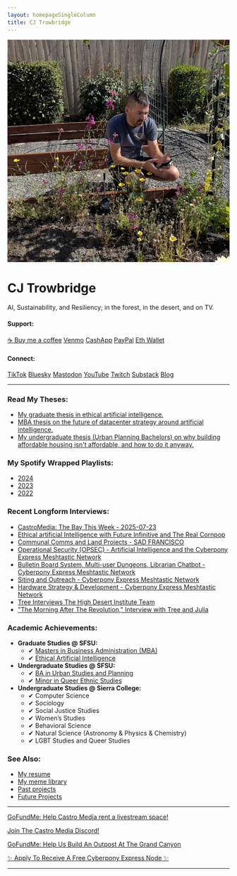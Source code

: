 ```yaml
---
layout: homepageSingleColumn
title: CJ Trowbridge
---
```


<img src="/cj.jpg" class="photo" alt="CJ Trowbridge">


# CJ Trowbridge

AI, Sustainability, and Resiliency; in the forest, in the desert, and on TV.

#### Support:  
<a class="btn btn-buymeacoffee" href="https://buymeacoffee.com/cjtrowbridge">☕ Buy me a coffee</a> 
<a class="btn btn-venmo" href="https://venmo.com/u/cjtrowbridge"><i class="fa-brands fa-venmo"></i> Venmo</a> 
<a class="btn btn-cashapp" href="https://cash.app/$cjtrowbridge"><i class="fa-brands fa-cashapp"></i> CashApp</a> 
<a class="btn btn-paypal" href="https://www.paypal.com/paypalme/cjtrowbridge"><i class="fa-brands fa-paypal"></i> PayPal</a> 
<a class="btn btn-crypto" href="https://etherscan.io/address/0xf9988ed19214b0fff5ae539c080e83e3f3846dca">Eth Wallet</a> 

#### Connect:  
<a class="btn btn-tiktok" href="https://www.tiktok.com/@cjtrowbridge"><i class="fa-brands fa-tiktok"></i> TikTok</a> 
<a class="btn btn-bluesky" href="https://bsky.app/profile/cjtrowbridge.com"><i class="fa-brands fa-bluesky"></i> Bluesky</a> 
<a class="btn btn-mastodon" href="https://mastodon.social/@cjtrowbridge"><i class="fa-brands fa-mastodon"></i> Mastodon</a> 
<a class="btn btn-youtube" href="https://www.youtube.com/@CJTrowbridge"><i class="fa-brands fa-youtube"></i> YouTube</a> 
<a class="btn btn-twitch" href="https://www.twitch.tv/cjtrowbridge"><i class="fa-brands fa-twitch"></i> Twitch</a> 
<a class="btn btn-substack" href="https://cjtrowbridge.substack.com/"><i class="fa-solid fa-envelope"></i> Substack</a> 
<a class="btn btn-primary" href="https://blog.cjtrowbridge.com">Blog</a> 

---

### Read My Theses:

- [My graduate thesis in ethical artificial intelligence.](https://cjtrowbridge.com/2024-05-17_-_The_Illusion_of_Understanding_-_Deconstructing_AI_Metaphors.pdf)
- [MBA thesis on the future of datacenter strategy around artificial intelligence.](https://cjtrowbridge.com/2024-03-16_-_NVIDIA_Comprehensive_Analysis_And_Strategic_Recommendations.pdf)
- [My undergraduate thesis (Urban Planning Bachelors) on why building affordable housing isn't affordable, and how to do it anyway.](https://cjtrowbridge.com/2020-05-12-Why-Building-Affordable-Housing-Isn’t-Affordable,-And-How-To-Do-It-Anyway.pdf)


### My Spotify Wrapped Playlists:
  - [2024](https://open.spotify.com/playlist/37i9dQZF1FoC8yzta57ODa?si=a40f9062a6164353)  
  - [2023](https://open.spotify.com/playlist/37i9dQZF1Fa4gmZHP5ndnU?si=614199c294a14536)  
  - [2022](https://open.spotify.com/playlist/37i9dQZF1F0sijgNaJdgit?si=azUYm-ktR8-449aC4OPJvA)

### Recent Longform Interviews:
  - [CastroMedia: The Bay This Week - 2025-07-23](https://www.youtube.com/watch?v=k4ZZJTkj99E)
  - [Ethical artificial Intelligence with Future Infinitive and The Real Cornpop](https://www.youtube.com/watch?v=RUmM1ymH9fg)
  - [Communal Comms and Land Projects - SAD FRANCISCO](https://www.youtube.com/watch?v=_j0FikDdEn4)
  - [Operational Security (OPSEC) - Artificial Intelligence and the Cyberpony Express Meshtastic Network](https://www.youtube.com/watch?v=z5k--VjGQjA)
  - [Bulletin Board System, Multi-user Dungeons, Librarian Chatbot - Cyberpony Express Meshtastic Network](https://www.youtube.com/watch?v=3gRCj5V-8wc)
  - [Siting and Outreach - Cyberpony Express Meshtastic Network](https://www.youtube.com/watch?v=zCB9deVyMq8)
  - [Hardware Strategy & Development - Cyberpony Express Meshtastic Network](https://www.youtube.com/watch?v=1Sw1WCDngTA)
  - [Tree Interviews The High Desert Institute Team](https://www.youtube.com/watch?v=S5tMgXwA6uk)  
  - ["The Morning After The Revolution," Interview with Tree and Julia](https://www.youtube.com/watch?v=wquTY4jIz20)

### Academic Achievements:
  - **Graduate Studies @ SFSU:**  
    - ✔ [Masters in Business Administration (MBA)](https://cob.sfsu.edu/graduate-programs/mba)  
    - ✔ [Ethical Artificial Intelligence](https://cob.sfsu.edu/management/certificate/ai-ethics)
  - **Undergraduate Studies @ SFSU:**  
    - ✔ [BA in Urban Studies and Planning](http://bulletin.sfsu.edu/colleges/health-social-sciences/urban-studies-planning/)  
    - ✔ [Minor in Queer Ethnic Studies](http://bulletin.sfsu.edu/colleges/ethnic-studies/race-resistance-studies/minor-queer-ethnic-studies/)
  - **Undergraduate Studies @ Sierra College:**  
    - ✔ Computer Science  
    - ✔ Sociology  
    - ✔ Social Justice Studies  
    - ✔ Women’s Studies  
    - ✔ Behavioral Science  
    - ✔ Natural Science (Astronomy & Physics & Chemistry)  
    - ✔ LGBT Studies and Queer Studies

### See Also:  
  - [My resume](https://cjtrowbridge.com/resume)  
  - [My meme library](https://memes.cjtrowbridge.com/)  
  - [Past projects](https://cjtrowbridge.com/projects/past/)
  - [Future Projects](https://cjtrowbridge.com/projects/future/)



<hr>

<p><a href="https://www.gofundme.com/f/aucfwq-support-castro-media-amplify-underrepresented-voice" class="btn btn-gofundme"><i class="fa-solid fa-hand-holding-dollar"></i> GoFundMe: Help Castro Media rent a livestream space!</a></p>
<p><a href="https://discord.gg/PN44RjReUA" class="btn btn-gofundme"><i class="fa-brands fa-discord"></i> Join The Castro Media Discord!</a></p>
<p><a href="https://www.gofundme.com/f/build-a-foundation-for-the-survival-of-humanity" class="btn btn-gofundme"><i class="fa-solid fa-hand-holding-dollar"></i> GoFundMe: Help Us Build An Outpost At The Grand Canyon</a></p>
<p><a href="https://forms.gle/UZgQiUNzm8q1dmNfA" class="btn btn-success">✨ Apply To Receive A Free Cyberpony Express Node ✨</a></p>

<hr>
